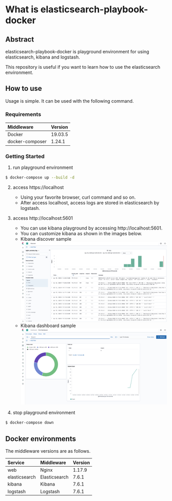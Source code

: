 # What is elasticsearch-playbook-docker

## Abstract

elasticsearch-playbook-docker is playground environment for using elasticsearch, kibana and logstash.

This repository is useful if you want to learn how to use the elasticsearch environment.

## How to use

Usage is simple. It can be used with the following command.

### Requirements

| Middleware | Version |
| :---- | :---- |
| Docker | 19.03.5 |
| docker-composer | 1.24.1 |

### Getting Started

1. run playground environment

```bash
$ docker-compose up --build -d
```

2. access https://localhost
    - Using your favorite browser, curl command and so on.
    - After access localhost, access logs are stored in elasticsearch by logstash.

3. access http://localhost:5601
    - You can use kibana playground by accessing http://localhost:5601.
    - You can customize kibana as shown in the images below.
    - Kibana discover sample
      ![test](.doc/img/kibana_discover_sample.png)
    - Kibana dashboard sample
      ![test](.doc/img/kibana_dashboard_sample.png)

4. stop playground environment
```bash
$ docker-compose down
```

## Docker environments

The middleware versions are as follows.

| Service | Middleware | Version |
| :---- | :---- | :---- |
| web | Nginx | 1.17.9 |
| elasticsearch | Elasticsearch | 7.6.1 |
| kibana | Kibana | 7.6.1 |
| logstash | Logstash | 7.6.1 |
